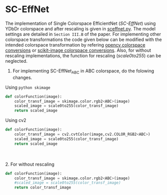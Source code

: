 # SC-EffNet


The implementation of Single Colorspace EfficientNet (_SC-EffNet_) using YDbDr colorspace and after rescaling is given in [sceffnet.py](https://github.com/manjaryp/GANvsGraphicsvsReal/blob/main/SC-EffNet/sceffnet.py). The model settings are detailed in `Section III.B` of the paper. For implementing other colorspace transformations the  code given below can be modified with the intended colorspace transformation by refering [opencv colorspace conversions](https://docs.opencv.org/master/d8/d01/group__imgproc__color__conversions.html#gga4e0972be5de079fed4e3a10e24ef5ef0a353a4b8db9040165db4dacb5bcefb6ea) or [scikit-image colorspace conversions](https://scikit-image.org/docs/dev/api/skimage.color.html). Also, for without rescaling implementations, the function for rescaling (_scale0to255_) can be neglected. 

1. For implementing SC-EffNet<sub>ABC</sub> in ABC colorspace, do the folowing changes.


Using `python skimage`
```python
def colorFunction(image):
    color_transf_image = skimage.color.rgb2<ABC>(image) 
    scaled_image = scale0to255(color_transf_image) 
    return scaled_image
```

Using cv2
```python
def colorFunction(image):
    color_transf_image = cv2.cvtColor(image,cv2.COLOR_RGB2<ABC>)  
    scaled_image = scale0to255(color_transf_image) 
    return scaled_image
```

</br></br>
2. For without rescaling

```python
def colorFunction(image):
    color_transf_image = skimage.color.rgb2<ABC>(image) 
    #scaled_image = scale0to255(color_transf_image) 
    return color_transf_image
```
